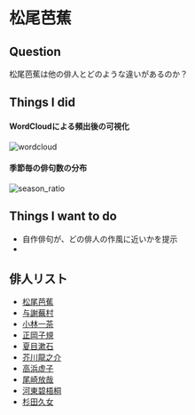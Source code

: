 # 松尾芭蕉

## Question
松尾芭蕉は他の俳人とどのような違いがあるのか？

## Things I did
#### WordCloudによる頻出後の可視化
![wordcloud](https://user-images.githubusercontent.com/28744711/96115469-f42f2580-0f21-11eb-8bd7-8d9b7b0f375e.png)
#### 季節毎の俳句数の分布
![season_ratio](https://user-images.githubusercontent.com/28744711/96115466-f2fdf880-0f21-11eb-963a-a0960c557ccf.png)

## Things I want to do
- 自作俳句が、どの俳人の作風に近いかを提示
- 


## 俳人リスト
- [松尾芭蕉](http://www5c.biglobe.ne.jp/~n32e131/haiku/bashou.html)
- [与謝蕪村](http://www5c.biglobe.ne.jp/~n32e131/haiku/buson.html)
- [小林一茶](http://www5c.biglobe.ne.jp/~n32e131/haiku/issa.html)
- [正岡子規](http://www5c.biglobe.ne.jp/~n32e131/haiku/siki.html)
- [夏目漱石](http://www5c.biglobe.ne.jp/~n32e131/haiku/souseki.html)
- [芥川龍之介](http://www5c.biglobe.ne.jp/~n32e131/haiku/ryunosuke.html)
- [高浜虚子](http://www5c.biglobe.ne.jp/~n32e131/haiku/kyoshi.html)
- [尾崎放哉](http://www5c.biglobe.ne.jp/~n32e131/haiku/housai.html)
- [河東碧梧桐](http://www5c.biglobe.ne.jp/~n32e131/haiku/hekigotoh.html)
- [杉田久女](http://www5c.biglobe.ne.jp/~n32e131/haiku/hisajo.html)
